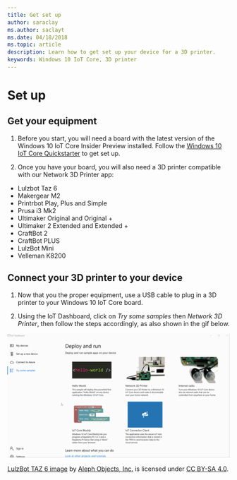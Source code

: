 ```yaml
--- 
title: Get set up
author: saraclay 
ms.author: saclayt 
ms.date: 04/18/2018 
ms.topic: article 
description: Learn how to get set up your device for a 3D printer.
keywords: Windows 10 IoT Core, 3D printer
--- 
```


# Set up

## Get your equipment

1. Before you start, you will need a board with the latest version of the Windows 10 IoT Core Insider Preview installed. Follow the [Windows 10 IoT Core Quickstarter](../PrototypeBoards.md) to get set up.

2. Once you have your board, you will also need a 3D printer compatible with our Network 3D Printer app:
* Lulzbot Taz 6
* Makergear M2
* Printrbot Play, Plus and Simple
* Prusa i3 Mk2
* Ultimaker Original and Original +
* Ultimaker 2 Extended and Extended +
* CraftBot 2
* CraftBot PLUS
* LulzBot Mini
* Velleman K8200

## Connect your 3D printer to your device

1. Now that you the proper equipment, use a USB cable to plug in a 3D printer to your Windows 10 IoT Core board.

2. Using the IoT Dashboard, click on _Try some samples_ then _Network 3D Printer_, then follow the steps accordingly, as also shown in the gif below.

![Steps for Network Printer sample](../../media/3DPrintServer/3dprint.gif)

[LulzBot TAZ 6 image](http://devel.lulzbot.com/TAZ/Olive/photos/TAZ_6_Angle_Rock2pus_transparent.png) by [Aleph Objects, Inc.](https://www.alephobjects.com/) is licensed under [CC BY-SA 4.0](https://creativecommons.org/licenses/by-sa/4.0/).
